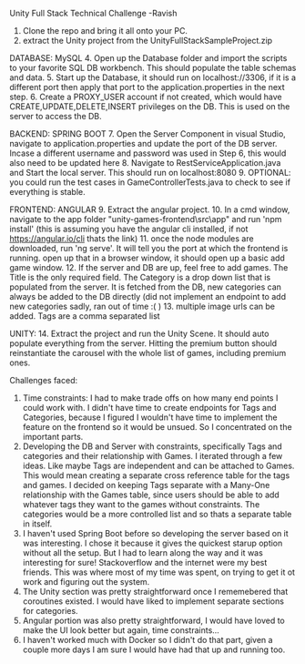Unity Full Stack Technical Challenge -Ravish

1. Clone the repo and bring it all onto your PC.
2. extract the Unity project from the UnityFullStackSampleProject.zip

DATABASE: MySQL
4. Open up the Database folder and import the scripts to your favorite SQL DB workbench. This should populate the table schemas and data.
5. Start up the Database, it should run on localhost://3306, if it is a different port then apply that port to the application.properties in the next step.
6. Create a PROXY_USER account if not created, which would have CREATE,UPDATE,DELETE,INSERT privileges on the DB. This is used on the server to access the DB. 

BACKEND: SPRING BOOT
7. Open the Server Component in visual Studio, navigate to application.properties and update the port of the DB server. Incase a different username and password was used in Step 6, this would also need to be updated here
8. Navigate to RestServiceApplication.java and Start the local server. This should run on localhost:8080
9. OPTIONAL: you could run the test cases in GameControllerTests.java to check to see if everything is stable. 

FRONTEND: ANGULAR
9. Extract the angular project. 
10. In a cmd window, navigate to the app folder "unity-games-frontend\src\app\" and run 'npm install' (this is assuming you have the angular cli installed, if not https://angular.io/cli thats the link)
11. once the node modules are downloaded, run 'ng serve'. It will tell you the port at which the frontend is running. open up that in a browser window, it should open up a basic add game window.
12. If the server and DB are up, feel free to add games. The Title is the only required field. The Category is a drop down list that is populated from the server. It is fetched from the DB, new categories can always be added to the DB directly (did not implement an endpoint to add new categories sadly, ran out of time :( )
13. multiple image urls can be added. Tags are a comma separated list

UNITY:
14. Extract the project and run the Unity Scene. It should auto populate everything from the server. Hitting the premium button should reinstantiate the carousel with the whole list of games, including premium ones. 


Challenges faced:
1. Time constraints: I had to make trade offs on how many end points I could work with. I didn't have time to create endpoints for Tags and Categories, because I figured I wouldn't have time to implement the feature on the frontend so it would be unsued. So I concentrated on the important parts.
2. Developing the DB and Server with constraints, specifically Tags and categories and their relationship with Games. I iterated through a few ideas. Like maybe Tags are independent and can be attached to Games. This would mean creating a separate cross reference table for the tags and games. I decided on keeping Tags separate with a Many-One relationship with the Games table, since users should be able to add whatever tags they want to the games without constraints. The categories would be a more controlled list and so thats a separate table in itself.
3. I haven't used Spring Boot before so developing the server based on it was interesting. I chose it because it gives the quickest starup option without all the setup. But I had to learn along the way and it was interesting for sure! Stackoverflow and the internet were my best friends. This was where most of my time was spent, on trying to get it ot work and figuring out the system. 
4. The Unity section was pretty straightforward once I rememebered that coroutines existed. I would have liked to implement separate sections for categories. 
5. Angular portion was also pretty straightforward, I would have loved to make the UI look better but again, time constraints... 
6. I haven't worked much with Docker so I didn't do that part, given a couple more days I am sure I would have had that up and running too. 
